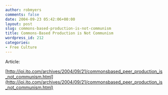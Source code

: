 ```yaml
---
author: robmyers
comments: false
date: 2004-09-23 05:42:06+00:00
layout: post
slug: commons-based-production-is-not-communism
title: Commons-Based Production is Not Communism
wordpress_id: 212
categories:
- Free Culture
---
```


Article:  
  
[http://joi.ito.com/archives/2004/09/21/commonsbased_peer_production_is_not_communism.html](http://joi.ito.com/archives/2004/09/21/commonsbased_peer_production_is_not_communism.html)

  


